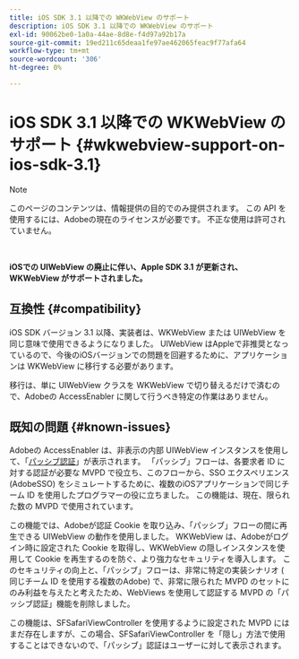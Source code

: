 ```yaml
---
title: iOS SDK 3.1 以降での WKWebView のサポート
description: iOS SDK 3.1 以降での WKWebView のサポート
exl-id: 90062be0-1a0a-44ae-8d8e-f4d97a92b17a
source-git-commit: 19ed211c65deaa1fe97ae462065feac9f77afa64
workflow-type: tm+mt
source-wordcount: '306'
ht-degree: 0%

---
```


# iOS SDK 3.1 以降での WKWebView のサポート {#wkwebview-support-on-ios-sdk-3.1}

>[!NOTE]
>
>このページのコンテンツは、情報提供の目的でのみ提供されます。 この API を使用するには、Adobeの現在のライセンスが必要です。 不正な使用は許可されていません。

</br>

**iOSでの UIWebView の廃止に伴い、Apple SDK 3.1 が更新され、WKWebView がサポートされました。**

## 互換性 {#compatibility}

iOS SDK バージョン 3.1 以降、実装者は、WKWebView または UIWebView を同じ意味で使用できるようになりました。 UIWebView はAppleで非推奨となっているので、今後のiOSバージョンでの問題を回避するために、アプリケーションは WKWebView に移行する必要があります。

移行は、単に UIWebView クラスを WKWebView で切り替えるだけで済むので、Adobeの AccessEnabler に関して行うべき特定の作業はありません。

## 既知の問題 {#known-issues}

Adobeの AccessEnabler は、非表示の内部 UIWebView インスタンスを使用して、「[パッシブ認証](/help/authentication/sso-passive-authn.md)」が表示されます。 「パッシブ」フローは、各要求者 ID に対する認証が必要な MVPD で役立ち、このフローから、SSO エクスペリエンス (AdobeSSO) をシミュレートするために、複数のiOSアプリケーションで同じチーム ID を使用したプログラマーの役に立ちました。 この機能は、現在、限られた数の MVPD で使用されています。

この機能では、Adobeが認証 Cookie を取り込み、「パッシブ」フローの間に再生できる UIWebView の動作を使用しました。 WKWebView は、Adobeがログイン時に設定された Cookie を取得し、WKWebView の隠しインスタンスを使用して Cookie を再生するのを防ぐ、より強力なセキュリティを導入します。 このセキュリティの向上と、「パッシブ」フローは、非常に特定の実装シナリオ ( 同じチーム ID を使用する複数のAdobe) で、非常に限られた MVPD のセットにのみ利益を与えたと考えたため、WebViews を使用して認証する MVPD の「パッシブ認証」機能を削除しました。

この機能は、SFSafariViewController を使用するように設定された MVPD にはまだ存在しますが、この場合、SFSafariViewController を「隠し」方法で使用することはできないので、「パッシブ」認証はユーザーに対して表示されます。
